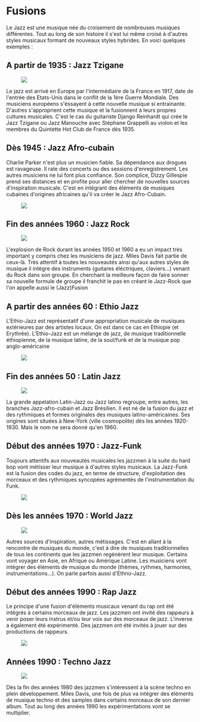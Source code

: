 # Fusions

Le Jazz est une musique née du croisement de nombreuses musiques différentes. Tout au long de son histoire il s'est lui même croisé à d'autres styles musicaux formant de nouveaux styles hybrides. En voici quelques exemples :


## A partir de 1935 : Jazz Tzigane
<div class="encart-paragraph">
<figure class="app-frame fusions encart styles" data-title="Le Quintette Hot Club de France">
  <img src="assets/images/quintette-hot-club-de-france.jpg">
</figure>
<p>Le jazz est arrivé en Europe par l'intermédiaire de la France en 1917, date de l'entrée des Etats-Unis dans le conflit de la 1ère Guerre Mondiale. Des musiciens européens s'éssayent à cette nouvelle musique si entrainante. D'autres s'approprient cette musique et la fusionnent à leurs propres cultures musicales. C'est le cas du guitariste Django Reinhardt qui crée le Jazz Tzigane ou Jazz Manouche avec Stéphane Grappelli au violon et les membres du Quintette Hot Club de France dès 1935.</p>
</div>

## Dès 1945 : Jazz Afro-cubain
<div class="encart-paragraph">
<p>Charlie Parker n'est plus un musicien fiable. Sa dépendance aux drogues est ravageuse. Il rate des concerts ou des sessions d'enregistrement. Les autres musiciens ne lui font plus confiance. Son complice, Dizzy Gillespie prend ses distances et en profite pour aller chercher de nouvelles sources d'inspiration musicale. C'est en intégrant des éléments de musiques cubaines d'origines africaines qu'il va créer le Jazz Afro-Cubain.</p>
<figure class="app-frame fusions encart styles" data-title="Le Big Band de Dizzy Gillespie">
  <img src="assets/images/big-band-dizzy-gillespie.jpg">
</figure>
</div>


## Fin des années 1960 : Jazz Rock
<div class="encart-paragraph">
<figure class="app-frame fusions encart styles" data-title="Miles Davis">
  <img src="assets/images/miles-davis-on-bitches-brew.jpg">
</figure>
<p>L'explosion de Rock durant les années 1950 et 1960 a eu un impact très important y compris chez les musiciens de jazz. Miles Davis fait partie de ceux-là. Très attentif à toutes les nouveautés ainsi qu'aux autres styles de musique il intègre des instruments (guitares éléctriques, claviers...) venant du Rock dans son groupe. En cherchant la meilleure façon de faire sonner sa nouvelle formule de groupe il franchit le pas  en créant le Jazz-Rock que l'on appelle aussi le (Jazz)Fusion</p>
</div>

## A partir des années 60 : Ethio Jazz
<div class="encart-paragraph">
<p>L'Ethio-Jazz est représentatif d'une appropriation musicale de musiques extérieures par des artistes locaux. On est dans ce cas en Ethiopie (et Erythrée). L'Ethio-Jazz est un mélange de jazz, de musique traditionnelle éthiopienne, de la musique latine, de la soul/funk et de la musique pop anglo-américaine</p>
<figure class="app-frame fusions encart styles left" data-title="Mulatu Astatke">
  <img src="assets/images/Mulatu-Astatke2.jpg">
</figure>
</div>

## Fin des années 50 : Latin Jazz
<div class="encart-paragraph">
<figure class="app-frame fusions encart styles" data-title="Astrud Gilberto - The Girl from Ipanéma">
  <img src="assets/images/The-Girl-from-ipanema.jpg">
</figure>
<p>La grande appelation Latin-Jazz ou Jazz latino regroupe, entre autres, les branches Jazz-afro-cubain et Jazz Brésilien. Il est né de la fusion du jazz et des rythmiques et formes originales des musiques latino-américaines. Ses origines sont situées à New-York (ville cosmopolite) dès les années 1920-1930. Mais le nom ne sera donné qu'en 1960.</p>
</div>

## Début des années 1970 : Jazz-Funk
<div class="encart-paragraph">
<p>Toujours attentifs aux nouveautés musicales les jazzmen à la suite du hard bop vont métisser leur musique à d'autres styles musicaux. La Jazz-Funk est la fusion des codes du jazz, en terme de structure, d'exploitation des morceaux et des rythmiques syncopées agrémentés de l'instrumentation du Funk. </p>
<figure class="app-frame fusions encart styles" data-title="Herbie Hancock">
  <img src="assets/images/Herbie-Hancock.jpg">
</figure>
</div>

## Dès les années 1970 : World Jazz
<div class="encart-paragraph">
<figure class="app-frame fusions encart styles" data-title="Don Cherry">
  <img src="assets/images/Don-Cherry.jpg">
</figure>
<p>Autres sources d'inspiration, autres métissages. C'est en allant à la rencontre de musiques du monde, c'est à dire de musiques traditionnelles de tous les continents que les jazzmen regénèrent leur musique. Certains vont voyager en Asie, en Afrique ou Amérique Latine. Les musiciens vont intégrer des éléments de musique du monde (thèmes, rythmes, harmonies, instrumentations...). On parle parfois aussi d'Ethno-Jazz.</p>
</div>

## Début des années 1990 : Rap Jazz
<div class="encart-paragraph">
<p>Le principe d'une fusion d'éléments musicaux venant du rap ont été intégrés à certains morceaux de jazz. Les jazzmen ont invité des rappeurs à venir poser leurs instrus et/ou leur voix sur des morceaux de jazz. L'inverse a également été expérimenté. Des jazzmen ont été invités à jouer sur des productions de rappeurs. </p>
<figure class="app-frame fusions encart styles" data-title="Jazz et Rap">
  <img src="assets/images/image_0744705_20160225_ob_bc4127_capture-d-ecran-2016-02-25-a-15-55.jpg">
</figure>
</div>

## Années 1990 : Techno Jazz
<div class="encart-paragraph">
<figure class="app-frame fusions encart styles" data-title="Jazz et Techno">
  <img src="assets/images/TechnoJazz.jpg">
</figure>
<p>Dès la fin des années 1980 des jazzmen s'intéressent à la scène techno en plein développement. Miles Davis, une fois de plus va intégrer des éléments de musique techno et des samples dans certains morceaux de son dernier album. Tout au long des années 1990 les expérimentations vont se multiplier.</p>
</div>